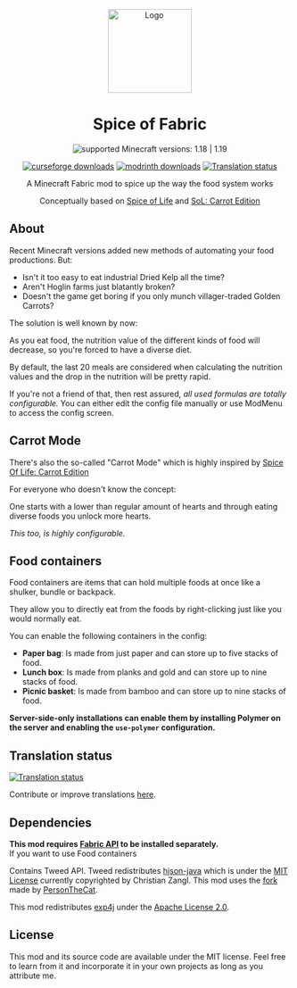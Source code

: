 <!-- modrinth_exclude.start -->

<div align="center">
<img alt="Logo" src="src/main/resources/assets/spiceoffabric/logo_large.png" width="150" height="150" />

# Spice of Fabric

![supported Minecraft versions: 1.18 | 1.19](https://img.shields.io/badge/support%20for%20MC-1.18%20%7C%201.19-%2356AD56?style=for-the-badge)

[![curseforge downloads](http://cf.way2muchnoise.eu/full_318416_downloads.svg?badge_style=flat)](https://minecraft.curseforge.com/projects/spice-of-fabric)
[![modrinth downloads](https://img.shields.io/modrinth/dt/spice-of-fabric?color=30b27b&logo=data%3Aimage%2Fpng%3Bbase64%2CiVBORw0KGgoAAAANSUhEUgAAADAAAAAwCAYAAABXAvmHAAAACXBIWXMAAAAAAAAAAQCEeRdzAAAFjElEQVR4nO2aaYhWVRjH3WpcinS0tHIMW0gM7CmXsLQFCnOBFq0PmS2klpZmSraYYFNEC7SZBYqipfWhSAyKVo0RTC1JCwn6kJW0ueWSWuOo%2Ff%2Bc5zLnPe%2B595773vvOfKgXfjBw733Oc855tvOcadPm%2F1%2F8T96b05a0th6pPyjZEZwDrgXTwDNgEXgDLAWvgLlgAhgCeoB2ra10B9AfPADeBz%2BDv8HxBI6CvWAzeBWMAbWtofhQXeFfwLEUpZM4DNaBKeC0llD%2BbPAS2Jmg1BGwD%2FwGtuskd6fsDr%2F5AowFNdVQvD24AXzjGZw78Af4EMxTJWjn5%2BuEzwUCRoDpYDn4XpV2ZR0AC8CZRSrfCTwE%2FvTY87dgDhhAR86wGHXgNvAROORZkDXgwiKU7yImorjbT9N4NO9K4fuTwM1gvS6IPQZ3e2ge4TXgSdDorA5XbbAUGN8h6wzwPPjLmQR3%2BOJKhU51tpc2u7Ba0QJyTwR3ewJEA%2BiTVdjl4FdLSBOYD06uhvLWuMzc48EuZxKLQn2MQrqDTx0BK0DXCpWiKXYLNTmdBPPCQWt8WsL40AGn64pHH38J%2BmZU%2BgRwHrgLrFQzuDTD9zW64%2FYifkVfSfuwTkpj%2FX5wXeCgzNB9NTy%2BJaa0sBfiO3BVhkn0AZucADIz7aN7pbQ0WEbnChisTh18m%2FgTVMSbkiHT4t3bwT%2FW95tigwgdFKy2Xt4DhgcMwlyxJEHpCE4uU1zH%2B7VgrSWDkxkX9zILNDvbrkrzfHW4Wc4q%2BaApTsiivDXGDEcWF6u8FKd9icmGTWoGkwKEjwQ7UpSnvKfo2BVOYLBaQyRvK%2Bjle5EFFwuxG%2Bm44NQUwSzWNicozkX4WhemohCs4zAEb3B287JK5UVCu4J3EpT%2FCUwEPXMN1DzeAkf%2BnXmEMVzWS2mIdO391gzymDM6pbwz0Rnj8TwTqHW21IXVa4cAOTxHs2RZDJ6ThPCKZ6OdQPFaxRNQgfdLefkbJZspKd8y7F4P3pXmqMcT3JiEb66U0sKS%2BanyaphRAGyM2QHujjfZWObnO16uiXP2wiegQlnnNHoUadIdKhtAV9492UWws%2BGtdsV0L%2Byx8pmQCmXVui5GGdb07A911HdpNteIOaD43v8dDEsYizuw1ZpEfV7lmYHZxPohwZm55exgsDT%2BWO3c9x79Zl6SSeBZOzGntpvA62Cs76UrwH1iTmI8GfWOEUY7vkNKDzxxHBW%2Fs9uw1gnOFzp%2BeVYXkzFtwdM873QGjySsZlboD6NClU%2Bb2SVSWnOwz9PFek6bf1nS24dZeFECckboBNji%2BMwSzow6Qp%2BdBd5OMIeol9MQqDidnFVlXSHKW5OY6ijJXWAE%2BDzFznkCo5P11r99ZQYnuQ28AAZ57biACVAB%2B0jZKMl9UD5noVVryeimSkamxqp0i5hGGM%2FJ1W2rS%2FmhPg52DeptP7FksB35IPgETAKnZ9SBp8N7xITqbKW4%2BNsqLnt0orHnZTHhrnOmwZu%2Fe1hM8cZFYrKc4VuoJCFuY8uG7XI2n9pnVS5QefrhfmdMNgyytd2lvLV4XO16ctGK63jMMeyCuzmmoaJoJfHNXW7p1UXugJj7tSVSnmMYUC7KI5hF2NMewexdspvcL09UUX%2BbLKZQc001X3vdGoQRZbaUZuloN37UkDkcnCIBNbqYk1h%2Fdcz14i%2FJmXckt%2FLWoLxVYS2%2FJcax96ky83VFeZ3EayZ2OgaKSYa3gCfABxogfFmd9wO8vSzuismZCHufrF%2BSktsxNTlOipd7LNgOxigc0aQLME6qccnnTKLoa1beTrbMNatnIheIKcNpFts9zu6rm7gjbHixBGn5i%2B6YydAxeZ06SkyGflZK%2F9WAvvGYmATIViGjT%2Bv%2Bq0HILyQq%2Fed%2F%2FwIQ1cNLieDSBgAAAABJRU5ErkJggg%3D%3D&style=flat-square)](https://modrinth.com/mod/spice-of-fabric)
[![Translation status](https://img.shields.io/weblate/progress/spice-of-fabric?server=https%3A%2F%2Fweblate.siphalor.de&style=flat-square)](https://weblate.siphalor.de/engage/spice-of-fabric/)

A Minecraft Fabric mod to spice up the way the food system works

Conceptually based on [Spice of Life](https://github.com/squeek502/SpiceOfLife) and [SoL: Carrot Edition](https://github.com/Cazsius/Spice-of-Life-Carrot-Edition)

</div>

<!-- modrinth_exclude.end -->

## About

Recent Minecraft versions added new methods of automating your food productions. But:

* Isn't it too easy to eat industrial Dried Kelp all the time?
* Aren't Hoglin farms just blatantly broken?
* Doesn't the game get boring if you only munch villager-traded Golden Carrots?

The solution is well known by now:

As you eat food, the nutrition value of the different kinds of food will decrease, so you're forced to have a diverse diet.

By default, the last 20 meals are considered when calculating the nutrition values and the drop in the nutrition will be pretty rapid.

If you're not a friend of that, then rest assured,
_all used formulas are totally configurable._
You can either edit the config file manually or use ModMenu to access the config screen.

## Carrot Mode

There's also the so-called "Carrot Mode" which is highly inspired by [Spice Of Life: Carrot Edition](https://minecraft.curseforge.com/projects/spice-of-life-carrot-edition)

For everyone who doesn't know the concept:

One starts with a lower than regular amount of hearts and through eating diverse foods you unlock more hearts.

_This too, is highly configurable._

## Food containers

Food containers are items that can hold multiple foods at once like a shulker, bundle or backpack.

They allow you to directly eat from the foods by right-clicking just like you would normally eat.

You can enable the following containers in the config:
- **Paper bag**: Is made from just paper and can store up to five stacks of food.
- **Lunch box**: Is made from planks and gold and can store up to nine stacks of food.
- **Picnic basket**: Is made from bamboo and can store up to nine stacks of food.

**Server-side-only installations can enable them by installing Polymer on the server and enabling the `use-polymer` configuration.**

## Translation status

[![Translation status](https://weblate.siphalor.de/widgets/spice-of-fabric/-/multi-auto.svg)](https://weblate.siphalor.de/engage/spice-of-fabric/)

Contribute or improve translations [here](https://weblate.siphalor.de/engage/spice-of-fabric).

## Dependencies

**This mod requires [Fabric API](https://modrinth.com/mod/fabric-api) to be installed separately.**  
If you want to use Food containers 

Contains Tweed API. Tweed redistributes [hjson-java](https://github.com/hjson/hjson-java) which is under the [MIT License](https://github.com/hjson/hjson-java/blob/master/LICENSE) currently copyrighted by Christian Zangl. This mod uses the [fork](https://github.com/PersonTheCat/hjson-java) made by [PersonTheCat](https://github.com/PersonTheCat).

This mod redistributes [exp4j](https://www.objecthunter.net/exp4j/) under the [Apache License 2.0](https://github.com/fasseg/exp4j/blob/master/LICENSE).

## License

This mod and its source code are available under the MIT license.
Feel free to learn from it and incorporate it in your own projects as long as you attribute me.

